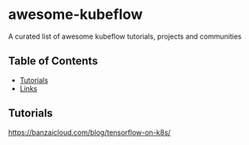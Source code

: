# awesome-kubeflow
A curated list of awesome kubeflow tutorials, projects and communities


## Table of Contents

- [Tutorials](#tutorials)
- [Links](#links)

## Tutorials
https://banzaicloud.com/blog/tensorflow-on-k8s/
